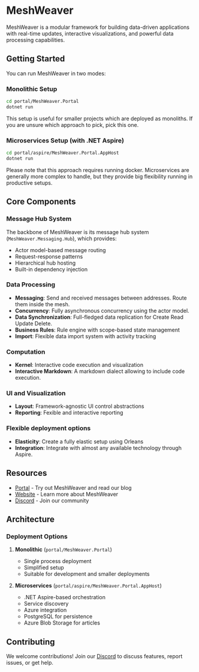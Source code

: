 # MeshWeaver

MeshWeaver is a modular framework for building data-driven applications with real-time updates, interactive visualizations, and powerful data processing capabilities.

## Getting Started

You can run MeshWeaver in two modes:

### Monolithic Setup
```bash
cd portal/MeshWeaver.Portal
dotnet run
```

This setup is useful for smaller projects which are deployed as monoliths. If you are unsure which approach to pick, pick this one.

### Microservices Setup (with .NET Aspire)
```bash
cd portal/aspire/MeshWeaver.Portal.AppHost
dotnet run
```

Please note that this approach requires running docker. Microservices are generally more complex to handle, but they provide big flexibility running in productive setups. 

## Core Components

### Message Hub System
The backbone of MeshWeaver is its message hub system (`MeshWeaver.Messaging.Hub`), which provides:
- Actor model-based message routing
- Request-response patterns
- Hierarchical hub hosting
- Built-in dependency injection

### Data Processing
- **Messaging**: Send and received messages between addresses. Route them inside the mesh.
- **Concurrency**: Fully asynchronous concurrency using the actor model.
- **Data Synchronization**: Full-fledged data replication for Create Read Update Delete.
- **Business Rules**: Rule engine with scope-based state management
- **Import**: Flexible data import system with activity tracking

### Computation
- **Kernel**: Interactive code execution and visualization
- **Interactive Markdown**: A markdown dialect allowing to include code execution.

### UI and Visualization
- **Layout**: Framework-agnostic UI control abstractions
- **Reporting**: Fexible and interactive reporting

### Flexible deployment options
- **Elasticity**: Create a fully elastic setup using Orleans
- **Integration**: Integrate with almost any available technology through Aspire. 

## Resources

- [Portal](https://portal.meshweaver.cloud) - Try out MeshWeaver and read our blog
- [Website](https://meshweaver.cloud) - Learn more about MeshWeaver
- [Discord](https://discord.gg/ACSYBWPy) - Join our community

## Architecture


### Deployment Options

1. **Monolithic** (`portal/MeshWeaver.Portal`)
   - Single process deployment
   - Simplified setup
   - Suitable for development and smaller deployments

2. **Microservices** (`portal/aspire/MeshWeaver.Portal.AppHost`)
   - .NET Aspire-based orchestration
   - Service discovery
   - Azure integration
   - PostgreSQL for persistence
   - Azure Blob Storage for articles

## Contributing

We welcome contributions! Join our [Discord](https://discord.gg/ACSYBWPy) to discuss features, report issues, or get help. 
